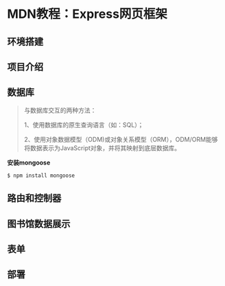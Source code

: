 # MDN教程：Express网页框架

## 环境搭建

## 项目介绍

## 数据库

> 与数据库交互的两种方法：
> 
> 1、使用数据库的原生查询语言（如：SQL）；
> 
> 2、使用对象数据模型（ODM)或对象关系模型（ORM），ODM/ORM能够将数据表示为JavaScript对象，并将其映射到底层数据库。

**安装mongoose**

```
$ npm install mongoose
```



## 路由和控制器

## 图书馆数据展示

## 表单

## 部署


